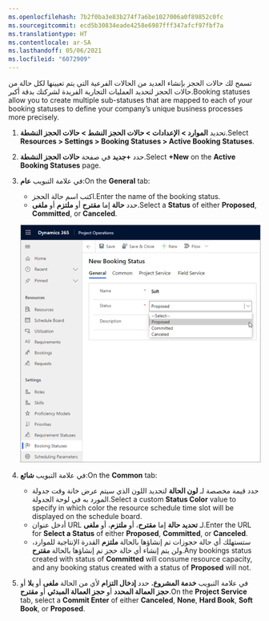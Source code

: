 ```yaml
---
ms.openlocfilehash: 7b2f0ba3e83b274f7a6be1027006a0f89852c0fc
ms.sourcegitcommit: ecd5b30834eade4258e6987fff347afcf97fbf7a
ms.translationtype: HT
ms.contentlocale: ar-SA
ms.lasthandoff: 05/06/2021
ms.locfileid: "6072909"
---
```

<span data-ttu-id="57b8e-101">تسمح لك حالات الحجز بإنشاء العديد من الحالات الفرعية التي يتم تعيينها لكل حالة من حالات الحجز لتحديد العمليات التجارية الفريدة لشركتك بدقة أكبر.</span><span class="sxs-lookup"><span data-stu-id="57b8e-101">Booking statuses allow you to create multiple sub-statuses that are mapped to each of your booking statuses to define your company’s unique business processes more precisely.</span></span>

1.  <span data-ttu-id="57b8e-102">تحديد **الموارد > الإعدادات > حالات الحجز النشط > حالات الحجز النشطة**.</span><span class="sxs-lookup"><span data-stu-id="57b8e-102">Select **Resources > Settings > Booking Statuses > Active Booking Statuses**.</span></span>

2.  <span data-ttu-id="57b8e-103">حدد **+جديد** في صفحة **حالات الحجز النشطة**.</span><span class="sxs-lookup"><span data-stu-id="57b8e-103">Select **+New** on the **Active Booking Statuses** page.</span></span>

3.  <span data-ttu-id="57b8e-104">في علامة التبويب **عام**:</span><span class="sxs-lookup"><span data-stu-id="57b8e-104">On the **General** tab:</span></span> 
    - <span data-ttu-id="57b8e-105">اكتب اسم حالة الحجز.</span><span class="sxs-lookup"><span data-stu-id="57b8e-105">Enter the name of the booking status.</span></span>
    - <span data-ttu-id="57b8e-106">حدد **حالة** إما **مقترح** أو **ملتزم** أو **ملغى**.</span><span class="sxs-lookup"><span data-stu-id="57b8e-106">Select a **Status** of either **Proposed**, **Committed**, or **Canceled**.</span></span>

    ![لقطة شاشة لصفحة حالة المهمة في .](../media/new-booking-status-ss.png)
    
4.  <span data-ttu-id="57b8e-108">في علامة التبويب **شائع**:</span><span class="sxs-lookup"><span data-stu-id="57b8e-108">On the **Common** tab:</span></span>
    - <span data-ttu-id="57b8e-109">حدد قيمة مخصصة لـ **لون الحالة** لتحديد اللون الذي سيتم عرض خانة وقت جدولة المورد به في لوحة الجدولة.</span><span class="sxs-lookup"><span data-stu-id="57b8e-109">Select a custom **Status Color** value to specify in which color the resource schedule time slot will be displayed on the schedule board.</span></span>
    - <span data-ttu-id="57b8e-110">أدخل عنوان URL لـ **تحديد حالة** إما **مقترح**، أو **ملتزم**، أو **ملغى**.</span><span class="sxs-lookup"><span data-stu-id="57b8e-110">Enter the URL for **Select a Status** of either **Proposed**, **Committed**, or **Canceled**.</span></span>
    - <span data-ttu-id="57b8e-111">ستستهلك أي حالة حجوزات تم إنشاؤها بالحالة **ملتزم** القدرة الإنتاجية للموارد، ولن يتم إنشاء أي حالة حجز تم إنشاؤها بالحالة **مقترح**.</span><span class="sxs-lookup"><span data-stu-id="57b8e-111">Any bookings status created with status of **Committed** will consume resource capacity, and any booking status created with a status of **Proposed** will not.</span></span>

5.  <span data-ttu-id="57b8e-112">في علامة التبويب **خدمة المشروع**، حدد **إدخال التزام** لأي من الحالة **ملغى** أو **بلا** أو **حجز العمالة المحدد** أو **حجز العمالة المبدئي** أو **مقترح**.</span><span class="sxs-lookup"><span data-stu-id="57b8e-112">On the **Project Service** tab, select a **Commit Enter** of either **Canceled**, **None**, **Hard Book**, **Soft Book**, or **Proposed**.</span></span>



